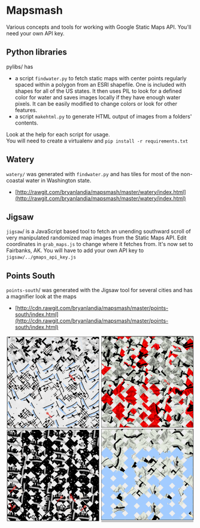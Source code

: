 # Mapsmash

Various concepts and tools for working with Google Static Maps API.
You'll need your own API key.

## Python libraries

pylibs/ has

* a script `findwater.py` to fetch static maps with center points regularly spaced within a polygon from an ESRI shapefile. One is included with shapes for all of the US states.  It then uses PIL to look for a defined color for water and saves images locally if they have enough water pixels.  It can be easily modified to change colors or look for other features.
* a script `makehtml.py` to generate HTML output of images from a folders' contents.

Look at the help for each script for usage.  
You will need to create a virtualenv and `pip install -r requirements.txt`

## Watery

`watery/` was generated with `findwater.py` and has tiles for most of the non-coastal water in Washington state.  

* [http://rawgit.com/bryanlandia/mapsmash/master/watery/index.html](http://rawgit.com/bryanlandia/mapsmash/master/watery/index.html)


## Jigsaw

`jigsaw`/ is a JavaScript based tool to fetch an unending southward scroll of very manipulated randomized map images from the Static Maps API.  Edit coordinates in `grab_maps.js` to change where it fetches from.  It's now set to Fairbanks, AK.  You will have to add your own API key to `jigsaw/../gmaps_api_key.js`


## Points South

`points-south`/ was generated with the Jigsaw tool for several cities and has a magnifier look at the maps

* [http://cdn.rawgit.com/bryanlandia/mapsmash/master/points-south/index.html](http://cdn.rawgit.com/bryanlandia/mapsmash/master/points-south/index.html)

![detail from Points South](img/points_south.png)
